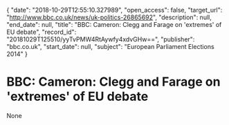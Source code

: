 {
  "date": "2018-10-29T12:55:10.327989", 
  "open_access": false, 
  "target_url": "http://www.bbc.co.uk/news/uk-politics-26865692", 
  "description": null, 
  "end_date": null, 
  "title": "BBC:  Cameron: Clegg and Farage on 'extremes' of EU debate", 
  "record_id": "20181029T125510/yyTvPMW4RtAywfy4xdvGHw==", 
  "publisher": "bbc.co.uk", 
  "start_date": null, 
  "subject": "European Parliament Elections 2014"
}

# BBC:  Cameron: Clegg and Farage on 'extremes' of EU debate

None